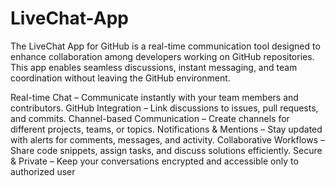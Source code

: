 # LiveChat-App
 
The LiveChat App for GitHub is a real-time communication tool designed to enhance collaboration among developers working on GitHub repositories. This app enables seamless discussions, instant messaging, and team coordination without leaving the GitHub environment.

Real-time Chat – Communicate instantly with your team members and contributors.
 GitHub Integration – Link discussions to issues, pull requests, and commits.
 Channel-based Communication – Create channels for different projects, teams, or topics.
 Notifications & Mentions – Stay updated with alerts for comments, messages, and activity.
 Collaborative Workflows – Share code snippets, assign tasks, and discuss solutions efficiently.
 Secure & Private – Keep your conversations encrypted and accessible only to authorized user

